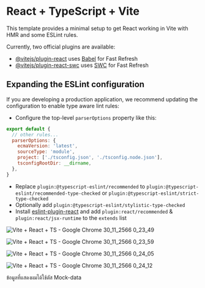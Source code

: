 # React + TypeScript + Vite

This template provides a minimal setup to get React working in Vite with HMR and some ESLint rules.

Currently, two official plugins are available:

- [@vitejs/plugin-react](https://github.com/vitejs/vite-plugin-react/blob/main/packages/plugin-react/README.md) uses [Babel](https://babeljs.io/) for Fast Refresh
- [@vitejs/plugin-react-swc](https://github.com/vitejs/vite-plugin-react-swc) uses [SWC](https://swc.rs/) for Fast Refresh

## Expanding the ESLint configuration

If you are developing a production application, we recommend updating the configuration to enable type aware lint rules:

- Configure the top-level `parserOptions` property like this:

```js
export default {
  // other rules...
  parserOptions: {
    ecmaVersion: 'latest',
    sourceType: 'module',
    project: ['./tsconfig.json', './tsconfig.node.json'],
    tsconfigRootDir: __dirname,
  },
}
```

- Replace `plugin:@typescript-eslint/recommended` to `plugin:@typescript-eslint/recommended-type-checked` or `plugin:@typescript-eslint/strict-type-checked`
- Optionally add `plugin:@typescript-eslint/stylistic-type-checked`
- Install [eslint-plugin-react](https://github.com/jsx-eslint/eslint-plugin-react) and add `plugin:react/recommended` & `plugin:react/jsx-runtime` to the `extends` list



![Vite + React + TS - Google Chrome 30_11_2566 0_23_49](https://github.com/Maztermon/skills-assessment-test-at-BBL/assets/43300766/7d20c8e7-64f4-433f-ab33-a989aa7f9b85)

![Vite + React + TS - Google Chrome 30_11_2566 0_23_59](https://github.com/Maztermon/skills-assessment-test-at-BBL/assets/43300766/7bd87638-8d16-4b46-9429-94eb75742c11)

![Vite + React + TS - Google Chrome 30_11_2566 0_24_05](https://github.com/Maztermon/skills-assessment-test-at-BBL/assets/43300766/6b2e9f7e-3d73-4847-aa3a-be571faf13ac)

![Vite + React + TS - Google Chrome 30_11_2566 0_24_12](https://github.com/Maztermon/skills-assessment-test-at-BBL/assets/43300766/76a47dae-8333-4a45-836f-3e1b8013ceb8)

ข้อมูลที่แสดงผมได้ใช้ตัส Mock-data
